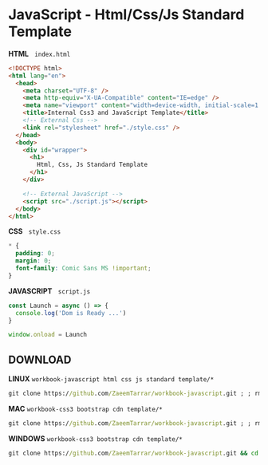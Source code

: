 # JavaScript - Html/Css/Js Standard Template

**HTML** &nbsp; `index.html`

```html
<!DOCTYPE html>
<html lang="en">
  <head>
    <meta charset="UTF-8" />
    <meta http-equiv="X-UA-Compatible" content="IE=edge" />
    <meta name="viewport" content="width=device-width, initial-scale=1.0" />
    <title>Internal Css3 and JavaScript Template</title>
    <!-- External Css -->
    <link rel="stylesheet" href="./style.css" />
  </head>
  <body>
    <div id="wrapper">
      <h1>
        Html, Css, Js Standard Template
      </h1>
    </div>

    <!-- External JavaScript -->
    <script src="./script.js"></script>
  </body>
</html>
```

**CSS** &nbsp; `style.css`

```css
* {
  padding: 0;
  margin: 0;
  font-family: Comic Sans MS !important;
}
```

**JAVASCRIPT** &nbsp; `script.js`

```javascript
const Launch = async () => {
  console.log('Dom is Ready ...')
}

window.onload = Launch
```

## DOWNLOAD

**LINUX** `workbook-javascript html css js standard template/*`

```cmd
git clone https://github.com/ZaeemTarrar/workbook-javascript.git ; ; rm -rf workbook-javascript/.git ; cp -r "workbook-javascript/project templates/html css js standard template/" "./workbook-javascript html css js standard template" ; rm -rf "workbook-javascript" ; cd "workbook-javascript html css js standard" ;
```

**MAC** `workbook-css3 bootstrap cdn template/*`

```cmd
git clone https://github.com/ZaeemTarrar/workbook-javascript.git ; ; rm -rf workbook-javascript/.git ; cp -r "workbook-javascript/project templates/html css js standard template/" "./workbook-javascript html css js standard template" ; rm -rf "workbook-javascript" ; cd "workbook-javascript html css js standard" ;
```

**WINDOWS** `workbook-css3 bootstrap cdn template/*`

```cmd
git clone https://github.com/ZaeemTarrar/workbook-javascript.git && cd workbook-javascript && del /Q .git && mkdir "../zaeem-javascript" && move ".\project templates\html css js standard template\*" "..\zaeem-javascript" && cd ../ && rmdir /s /q "workbook-javascript" && rename "zaeem-javascript" "workbook-javascript html css js standard template" && cd "workbook-javascript html css js standard template"
```
